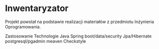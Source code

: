# Inwentaryzator
Projekt powstał na podstawie realizacji materiałów z przedmiotu Inżynieria Oprogramowania.

Zastosowanie Technologie
Java
Spring boot/data/security
Jpa/Hibernate
postgresql/pgadmin
meaven
Checkstyle
